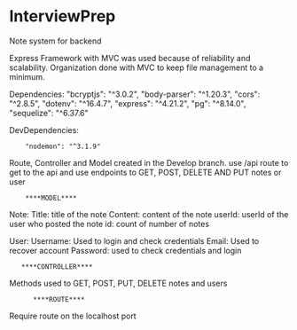 # InterviewPrep
Note system for backend

Express Framework with MVC was used because of reliability and scalability. Organization done with MVC to keep file management to a minimum. 

Dependencies:
        "bcryptjs": "^3.0.2",
        "body-parser": "^1.20.3",
        "cors": "^2.8.5",
        "dotenv": "^16.4.7",
        "express": "^4.21.2",
        "pg": "^8.14.0",
        "sequelize": "^6.37.6"

DevDependencies:

        "nodemon": "^3.1.9"
      


Route, Controller and Model created in the Develop branch.
use /api route to get to the api and
use endpoints to GET, POST, DELETE AND PUT notes or user




        ****MODEL****
Note:
Title: title of the note
Content: content of the note
userId: userId of the user who posted the note
id: count of number of notes

User:
Username: Used to login and check credentials
Email: Used to recover account
Password: used to check credentials and login

       ****CONTROLLER**** 
Methods used to GET, POST, PUT, DELETE notes and users

          ****ROUTE****
Require route on the localhost port
